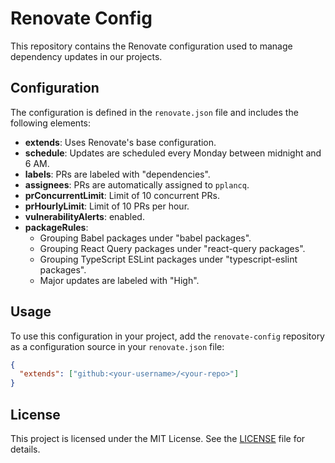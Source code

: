 # Renovate Config

This repository contains the Renovate configuration used to manage dependency updates in our projects.

## Configuration

The configuration is defined in the `renovate.json` file and includes the following elements:

- **extends**: Uses Renovate's base configuration.
- **schedule**: Updates are scheduled every Monday between midnight and 6 AM.
- **labels**: PRs are labeled with "dependencies".
- **assignees**: PRs are automatically assigned to `pplancq`.
- **prConcurrentLimit**: Limit of 10 concurrent PRs.
- **prHourlyLimit**: Limit of 10 PRs per hour.
- **vulnerabilityAlerts**: enabled.
- **packageRules**:
  - Grouping Babel packages under "babel packages".
  - Grouping React Query packages under "react-query packages".
  - Grouping TypeScript ESLint packages under "typescript-eslint packages".
  - Major updates are labeled with "High".

## Usage

To use this configuration in your project, add the `renovate-config` repository as a configuration source in your `renovate.json` file:

```json
{
  "extends": ["github:<your-username>/<your-repo>"]
}
```

## License

This project is licensed under the MIT License. See the [LICENSE](LICENSE) file for details.
